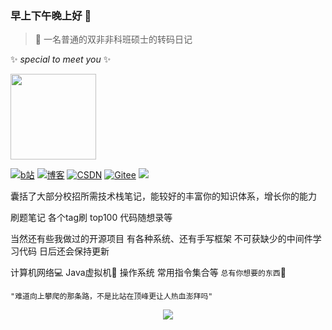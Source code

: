 ### 早上下午晚上好 👋
>🔭 一名普通的双非非科班硕士的转码日记

✨ *special to meet you* ✨

 <img height="137px" src="https://github-readme-stats.vercel.app/api?username=zzzzzzzzyt&hide_title=true&hide_border=true&show_icons=trueline_height=21&text_color=000&icon_color=000&bg_color=0,ea6161,ffc64d,fffc4d,52fa5a&theme=graywhite" /> 


 <a href="https://space.bilibili.com/258336762"><img src="https://img.shields.io/badge/Bilibili-Bilibili-red" alt="b站"></a>
 <a href="http://www.onlyicanstopmyself.top/"><img src="https://img.shields.io/badge/Blog-onlyicanstopmyself-success" alt="博客"></a>
 <a href="https://blog.csdn.net/zzzzzzzzzzzyt?spm=1000.2115.3001.5343"><img src="https://img.shields.io/badge/CSDN-CSDN-blueviolet" alt="CSDN"></a>
 <a href="https://gitee.com/zeng-yangtian"><img src="https://img.shields.io/badge/%E7%A0%81%E4%BA%91-Gitee-important" alt="Gitee"></a>
 <img src="https://visitor-badge.glitch.me/badge?page_id=zzzzzzzzyt" /> 

囊括了大部分校招所需技术栈笔记，能较好的丰富你的知识体系，增长你的能力

刷题笔记 各个tag刷 top100 代码随想录等 

当然还有些我做过的开源项目 有各种系统、还有手写框架 不可获缺少的中间件学习代码 日后还会保持更新 

计算机网络💻 Java虚拟机📕 操作系统 常用指令集合等 `总有你想要的东西`🤭                         
```
"难道向上攀爬的那条路，不是比站在顶峰更让人热血澎拜吗"                       
```

<div align="center"> <img src="https://activity-graph.herokuapp.com/graph?username=zzzzzzzzyt&theme=xcode" /> </div>

